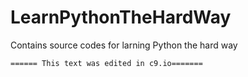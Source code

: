 # LearnPythonTheHardWay
Contains source codes for larning Python the hard way

	====== This text was edited in c9.io=======

